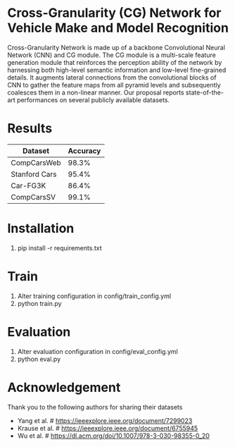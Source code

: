 # Cross-Granularity (CG) Network for Vehicle Make and Model Recognition
Cross-Granularity Network is made up of a backbone Convolutional Neural Network (CNN) and CG module. The CG module is a multi-scale feature generation module that reinforces the perception ability of the network by harnessing both high-level semantic information and low-level fine-grained details. It augments lateral connections from the convolutional blocks of CNN to gather the feature maps from all pyramid levels and subsequently coalesces them in a non-linear manner. Our proposal reports state-of-the-art performances on several publicly available datasets.

# Results
| Dataset       | Accuracy |
|---------------|----------|
| CompCarsWeb   | 98.3%    |
| Stanford Cars | 95.4%    |
| Car-FG3K      | 86.4%    |
| CompCarsSV    | 99.1%    |

# Installation 
1. pip install -r requirements.txt

# Train
1. Alter training configuration in config/train_config.yml
2. python train.py

# Evaluation
1. Alter evaluation configuration in config/eval_config.yml
2. python eval.py

# Acknowledgement
Thank you to the following authors for sharing their datasets
- Yang et al.  # https://ieeexplore.ieee.org/document/7299023
- Krause et al.  # https://ieeexplore.ieee.org/document/6755945
- Wu et al.  # https://dl.acm.org/doi/10.1007/978-3-030-98355-0_20
